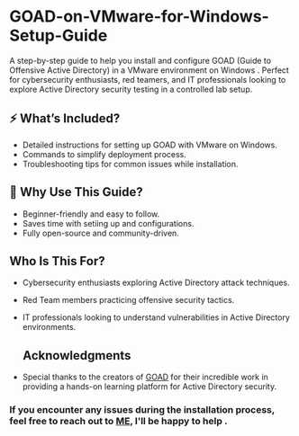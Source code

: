 # GOAD-on-VMware-for-Windows-Setup-Guide
A step-by-step guide to help you install and configure GOAD (Guide to Offensive Active Directory) in a VMware environment on Windows . Perfect for cybersecurity enthusiasts, red teamers, and IT professionals looking to explore Active Directory security testing in a controlled lab setup.


## ⚡ What’s Included?
- Detailed instructions for setting up GOAD with VMware on Windows.
- Commands to simplify deployment process.
- Troubleshooting tips for common issues while installation.

## 🔧 Why Use This Guide?
- Beginner-friendly and easy to follow.
- Saves time with setiing up and configurations.
- Fully open-source and community-driven.

## Who Is This For?
- Cybersecurity enthusiasts exploring Active Directory attack techniques.
- Red Team members practicing offensive security tactics.
- IT professionals looking to understand vulnerabilities in Active Directory environments.

  ## Acknowledgments
- Special thanks to the creators of [GOAD](https://github.com/Orange-Cyberdefense/GOAD) for their incredible work in providing a hands-on learning platform for Active Directory security.

### If you encounter any issues during the installation process, feel free to reach out to [ME](www.linkedin.com/in/bikramjeetx), I'll be happy to help .
